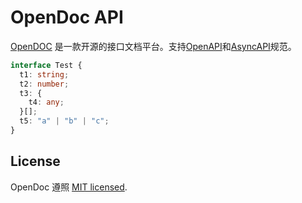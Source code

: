 # OpenDoc API

[openapi]: https://www.openapis.org/
[asyncapi]: https://www.asyncapi.com/

[OpenDOC](https://github.com/buka-lnc/app.opendoc) 是一款开源的接口文档平台。支持[OpenAPI][openapi]和[AsyncAPI][asyncapi]规范。

```typescript
interface Test {
  t1: string;
  t2: number;
  t3: {
    t4: any;
  }[];
  t5: "a" | "b" | "c";
}
```

## License

OpenDoc 遵照 [MIT licensed](https://github.com/buka-lnc/app.opendoc/blob/main/LICENSE).
